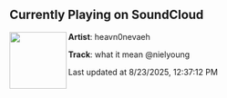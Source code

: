 ## Currently Playing on SoundCloud

[<img align="left" width="100" src="https://i1.sndcdn.com/artworks-hktj4zQMP8N3BLOc-7dbzPA-t500x500.png">](https://soundcloud.com/heavn0nevaeh/what-it-mean-nielyoung)

**Artist**: heavn0nevaeh 

**Track**: what it mean @nielyoung

Last updated at 8/23/2025, 12:37:12 PM
